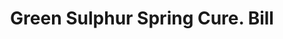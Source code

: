 ---
doi: 10.7916/D8M91MRD
date_other: '1870'
date_other_textual: 1870-1879
form: printed ephemera
genre:
- Invoices
name:
- Green Sulphur Spring Cure
object_in_context_url: https://biggert.cul.columbia.edu/items/view/ave_biggert_01305
subject_hierarchical_geographic:
- Green Springs, Ohio, United States
subject_name:
- Green Sulphur Spring Cure
title: Green Sulphur Spring Cure. Bill
sort_title: Green Sulphur Spring Cure. Bill
call_number: ave_biggert_01305
coordinates:
- 41.257222222222225,-83.05166666666666
pid: ave_biggert_01305
identifiers: ave_biggert_01305
canvas_id: ldpd:396567
permalink: "/items/ave_biggert_01305/"
layout: iiif-image-page
---